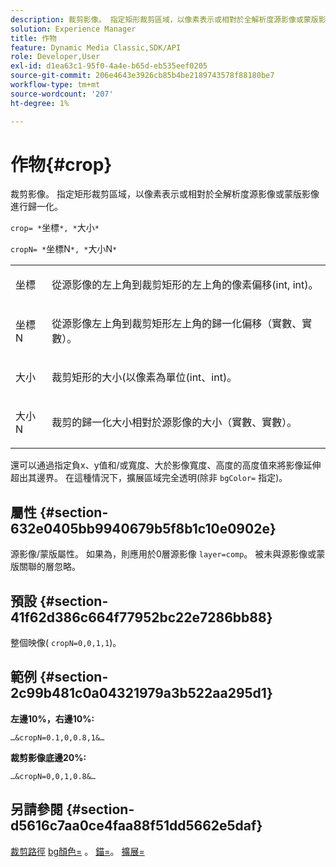 ```yaml
---
description: 裁剪影像。 指定矩形裁剪區域，以像素表示或相對於全解析度源影像或蒙版影像進行歸一化。
solution: Experience Manager
title: 作物
feature: Dynamic Media Classic,SDK/API
role: Developer,User
exl-id: d1ea63c1-95f0-4a4e-b65d-eb535eef0205
source-git-commit: 206e4643e3926cb85b4be2189743578f88180be7
workflow-type: tm+mt
source-wordcount: '207'
ht-degree: 1%

---
```


# 作物{#crop}

裁剪影像。 指定矩形裁剪區域，以像素表示或相對於全解析度源影像或蒙版影像進行歸一化。

`crop= *`坐標`*, *`大小`*`

`cropN= *`坐標N`*, *`大小N`*`

<table id="simpletable_472A9AD67AA64419B0877B0535F8B14A"> 
 <tr class="strow"> 
  <td class="stentry"> <p><span class="codeph"> <span class="varname"> 坐標</span></span> </p> </td> 
  <td class="stentry"> <p>從源影像的左上角到裁剪矩形的左上角的像素偏移(int, int)。 </p></td> 
 </tr> 
 <tr class="strow"> 
  <td class="stentry"> <p><span class="codeph"> <span class="varname"> 坐標N</span></span> </p> </td> 
  <td class="stentry"> <p>從源影像左上角到裁剪矩形左上角的歸一化偏移（實數、實數）。 </p></td> 
 </tr> 
 <tr class="strow"> 
  <td class="stentry"> <p><span class="codeph"> <span class="varname"> 大小</span></span> </p></td> 
  <td class="stentry"> <p>裁剪矩形的大小(以像素為單位(int、int)。 </p></td> 
 </tr> 
 <tr class="strow"> 
  <td class="stentry"> <p><span class="codeph"> <span class="varname"> 大小N</span></span> </p></td> 
  <td class="stentry"> <p>裁剪的歸一化大小相對於源影像的大小（實數、實數）。 </p></td> 
 </tr> 
</table>

還可以通過指定負x、y值和/或寬度、大於影像寬度、高度的高度值來將影像延伸超出其邊界。 在這種情況下，擴展區域完全透明(除非 `bgColor=` 指定)。

## 屬性 {#section-632e0405bb9940679b5f8b1c10e0902e}

源影像/蒙版屬性。 如果為，則應用於0層源影像 `layer=comp`。 被未與源影像或蒙版關聯的層忽略。

## 預設 {#section-41f62d386c664f77952bc22e7286bb88}

整個映像( `cropN=0,0,1,1`)。

## 範例 {#section-2c99b481c0a04321979a3b522aa295d1}

**左邊10%，右邊10%:**

`…&cropN=0.1,0,0.8,1&…`

**裁剪影像底邊20%:**

`…&cropN=0,0,1,0.8&…`

## 另請參閱 {#section-d5616c7aa0ce4faa88f51dd5662e5daf}

[裁剪路徑](/help/aem-is-ir-api/is-api/http-ref/image-serving-api-ref/c-http-protocol-reference/c-command-reference/r-croppath.md) [bg顏色=](../../../../../is-api/http-ref/image-serving-api-ref/c-http-protocol-reference/c-command-reference/r-bgcolor.md#reference-441371ba4ef54fe781887c5ae448f6ab) 。 [錨=](../../../../../is-api/http-ref/image-serving-api-ref/c-http-protocol-reference/c-command-reference/r-anchor.md#reference-6661e548ab284b82828d8d94c8ddeb7c)。 [擴展=](../../../../../is-api/http-ref/image-serving-api-ref/c-http-protocol-reference/c-command-reference/r-extend.md#reference-7e9156beb285459d830e2d56782a74ac)
